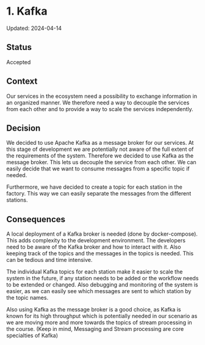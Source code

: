 # 1. Kafka

Updated: 2024-04-14

## Status

Accepted

## Context

Our services in the ecosystem need a possibility to exchange information in an organized manner.
We therefore need a way to decouple the services from each other and to provide a way to scale the services
independently.

## Decision

We decided to use Apache Kafka as a message broker for our services. At this stage of development we are
potentially not aware of the full extent of the requirements of the system. Therefore we decided to use
Kafka as the message broker. This lets us decouple the service from each other. We can easily decide that we
want to consume messages from a specific topic if needed.

Furthermore, we have decided to create a topic for each station in the factory. This way we can easily
separate the messages from the different stations.

## Consequences

A local deployment of a Kafka broker is needed (done by docker-compose). This adds complexity to the
development environment. The developers need to be aware of the Kafka broker and how to interact with it.
Also keeping track of the topics and the messages in the topics is needed. This can be tedious and time
intensive.

The individual Kafka topics for each station make it easier to scale the system in the future,
if any station needs to be added or the workflow needs to be extended or changed. Also debugging and
monitoring of the system is easier, as we can easily see which messages are sent to which station
by the topic names.

Also using Kafka as the message broker is a good choice, as Kafka is known for its high throughput which
is potentially needed in our scenario as we are moving more and more towards the topics of stream 
processing in the course. (Keep in mind, Messaging and Stream processing are core specialties of Kafka)
